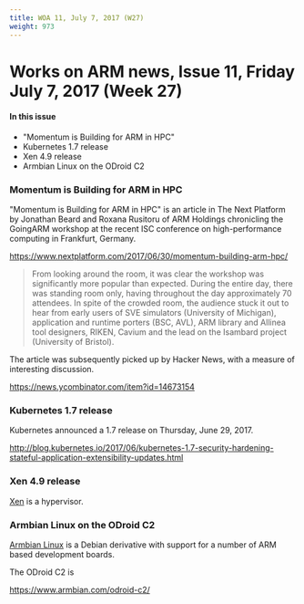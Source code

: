 ```yaml
---
title: WOA 11, July 7, 2017 (W27)
weight: 973
---
```

# Works on ARM news, Issue 11, Friday July 7, 2017 (Week 27)

#### In this issue

* "Momentum is Building for ARM in HPC"
* Kubernetes 1.7 release
* Xen 4.9 release
* Armbian Linux on the ODroid C2

### Momentum is Building for ARM in HPC

"Momentum is Building for ARM in HPC" is an article
in The Next Platform
by Jonathan Beard and Roxana Rusitoru
of ARM Holdings
chronicling the GoingARM workshop at the recent ISC conference
on high-performance computing
in Frankfurt, Germany.
 
https://www.nextplatform.com/2017/06/30/momentum-building-arm-hpc/

> From looking around the room, it was clear the workshop was
significantly more popular than expected. During the entire day,
there was standing room only, having throughout the day approximately
70 attendees. In spite of the crowded room, the audience stuck it
out to hear from early users of SVE simulators (University of
Michigan), application and runtime porters (BSC, AVL), ARM library
and Allinea tool designers, RIKEN, Cavium and the lead on the
Isambard project (University of Bristol).

The article was subsequently picked up by Hacker News, with
a measure of interesting discussion.

https://news.ycombinator.com/item?id=14673154


### Kubernetes 1.7 release

Kubernetes announced a 1.7 release on Thursday, June 29, 2017.

http://blog.kubernetes.io/2017/06/kubernetes-1.7-security-hardening-stateful-application-extensibility-updates.html

### Xen 4.9 release

[Xen] is a hypervisor.

[Xen]:https://xenproject.org

### Armbian Linux on the ODroid C2

[Armbian Linux] is a Debian derivative with support for a number of ARM based development boards.

[Armbian Linux]:https://www.armbian.com/

The ODroid C2 is 

https://www.armbian.com/odroid-c2/
